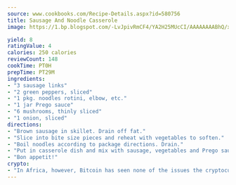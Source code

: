 ```yaml
---
source: www.cookbooks.com/Recipe-Details.aspx?id=580756
title: Sausage And Noodle Casserole
image: https://1.bp.blogspot.com/-LvJpivRmCF4/YA2H25MUcCI/AAAAAAAABhQ/xgndXuMf7Zopp5S4RExCblnSp5YGujfSQCLcBGAsYHQ/s320/8.png

yield: 8
ratingValue: 4
calories: 250 calories
reviewCount: 148
cookTime: PT0H
prepTime: PT29M
ingredients:
- "3 sausage links"
- "2 green peppers, sliced"
- "1 pkg. noodles rotini, elbow, etc."
- "1 jar Prego sauce"
- "6 mushrooms, thinly sliced"
- "1 onion, sliced"
directions:
- "Brown sausage in skillet. Drain off fat."
- "Slice into bite size pieces and reheat with vegetables to soften."
- "Boil noodles according to package directions. Drain."
- "Put in casserole dish and mix with sausage, vegetables and Prego sauce."
- "Bon appetit!"
crypto:
- "In Africa, however, Bitcoin has seen none of the issues the cryptocurrency experienced globally."
---
```

